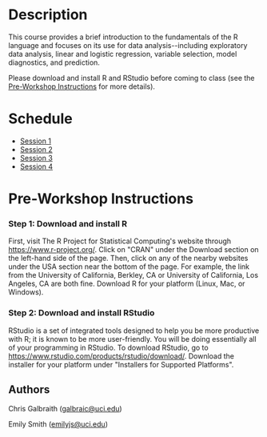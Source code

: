 # Description
This course provides a brief introduction to the fundamentals of the R language and focuses on its use for data analysis--including exploratory data analysis, linear and logistic regression, variable selection, model diagnostics, and prediction.

Please download and install R and RStudio before coming to class (see the [Pre-Workshop Instructions](#Instructions) for more details).


# Schedule
* [Session 1](http://ucidatascienceinitiative.github.io//IDA-with-R/IDA-with-R_Session_1.html)
* [Session 2](http://ucidatascienceinitiative.github.io//IDA-with-R/IDA-with-R_Session_2.html)
* [Session 3](http://ucidatascienceinitiative.github.io//IDA-with-R/IDA-with-R_Session_3.html)
* [Session 4](http://ucidatascienceinitiative.github.io//IDA-with-R/IDA-with-R_Session_4.html)


# <a name="Instructions"></a>Pre-Workshop Instructions
### Step 1: Download and install R
First, visit The R Project for Statistical Computing's website through <https://www.r-project.org/>. Click on "CRAN" under the Download section on the left-hand side of the page. Then, click on any of the nearby websites under the USA section near the bottom of the page. For example, the link from the University of California, Berkley, CA or University of California, Los Angeles, CA are both fine. Download R for your platform (Linux, Mac, or Windows).

### Step 2: Download and install RStudio
RStudio is a set of integrated tools designed to help you be more productive with R; it is known to be more user-friendly. You will be doing essentially all of your programming in RStudio. To download RStudio, go to <https://www.rstudio.com/products/rstudio/download/>. Download the installer for your platform under "Installers for Supported Platforms".


## Authors
Chris Galbraith (<galbraic@uci.edu>)

Emily Smith (<emilyjs@uci.edu>)
